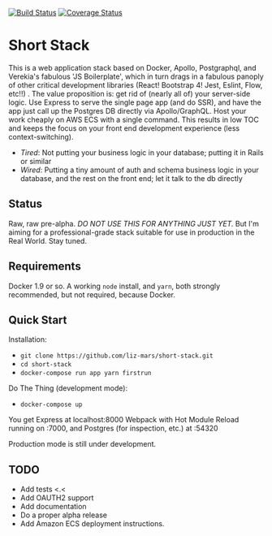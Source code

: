 [![Build Status](https://img.shields.io/travis/liz-mars/short-stack.svg?style=flat-square)](https://travis-ci.org/liz-mars/short-stack)
[![Coverage Status](https://img.shields.io/coveralls/liz-mars/short-stack.svg?style=flat-square)](https://coveralls.io/github/liz-mars/short-stack?branch=master)

Short Stack
===========

This is a web application stack based on Docker, Apollo, Postgraphql, and Verekia's fabulous 'JS Boilerplate', which in turn drags in a fabulous panoply of other critical development libraries (React! Bootstrap 4! Jest, Eslint, Flow, etc!!) . The value proposition is: get rid of (nearly all of) your server-side logic. Use Express to serve the single page app (and do SSR), and have the app just call up the Postgres DB directly via Apollo/GraphQL. Host your work cheaply on AWS ECS with a single command. This results in low TOC and keeps the focus on your front end development experience (less context-switching).


 - *Tired*: Not putting your business logic in your database; putting it in Rails or similar
 - *Wired*: Putting a tiny amount of auth and schema business logic in your database, and the rest on the front end; let it talk to the db directly

Status
------

Raw, raw pre-alpha. *DO NOT USE THIS FOR ANYTHING JUST YET.*  But I'm aiming for a professional-grade stack suitable for use in production in the Real World. Stay tuned.


Requirements
------------

Docker 1.9 or so. A working `node` install, and `yarn`, both strongly recommended, but not required, because Docker.  


Quick Start
-----------

Installation:
 - `git clone https://github.com/liz-mars/short-stack.git`
 - `cd short-stack`
 - `docker-compose run app yarn firstrun`

Do The Thing (development mode):
 - `docker-compose up`


You get Express at localhost:8000 Webpack with Hot Module Reload running on :7000, and Postgres (for inspection, etc.) at :54320

Production mode is still under development. 


TODO
-----
 - Add tests <.<
 - Add OAUTH2 support
 - Add documentation
 - Do a proper alpha release
 - Add Amazon ECS deployment instructions.
